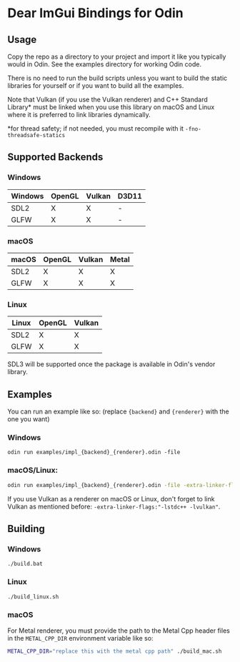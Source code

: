 # Dear ImGui Bindings for Odin

## Usage

Copy the repo as a directory to your project and import it like you typically would in Odin. See the examples directory for working Odin code. 

There is no need to run the build scripts unless you want to build the static libraries for yourself or if you want to build all the examples.

Note that Vulkan (if you use the Vulkan renderer) and C++ Standard Library\* must be linked when you use this library on macOS and Linux where it is preferred to link libraries dynamically.

\*for thread safety; if not needed, you must recompile with it `-fno-threadsafe-statics`

## Supported Backends

### Windows

| Windows | OpenGL | Vulkan | D3D11 |
|---------|--------|--------|-------|
| SDL2    | X      | X      | -     |
| GLFW    | X      | X      | -     |

### macOS

| macOS | OpenGL | Vulkan | Metal |
|-------|--------|--------|-------|
| SDL2  | X      | X      | X     |
| GLFW  | X      | X      | X     |

### Linux

| Linux | OpenGL | Vulkan |
|---------|--------|--------|
| SDL2    | X      | X      |
| GLFW    | X      | X      |

SDL3 will be supported once the package is available in Odin's vendor library.

## Examples

You can run an example like so:
(replace `{backend}` and `{renderer}` with the one you want)

### Windows
```batch
odin run examples/impl_{backend}_{renderer}.odin -file
```

### macOS/Linux:
```sh
odin run examples/impl_{backend}_{renderer}.odin -file -extra-linker-flags:"-lstdc++"
```

If you use Vulkan as a renderer on macOS or Linux, don't forget to link Vulkan as mentioned before: `-extra-linker-flags:"-lstdc++ -lvulkan"`.

## Building

### Windows

```batch
./build.bat
```

### Linux

```sh
./build_linux.sh
```

### macOS

For Metal renderer, you must provide the path to the Metal Cpp header files in the `METAL_CPP_DIR` environment variable like so:

```sh
METAL_CPP_DIR="replace this with the metal cpp path" ./build_mac.sh
```
